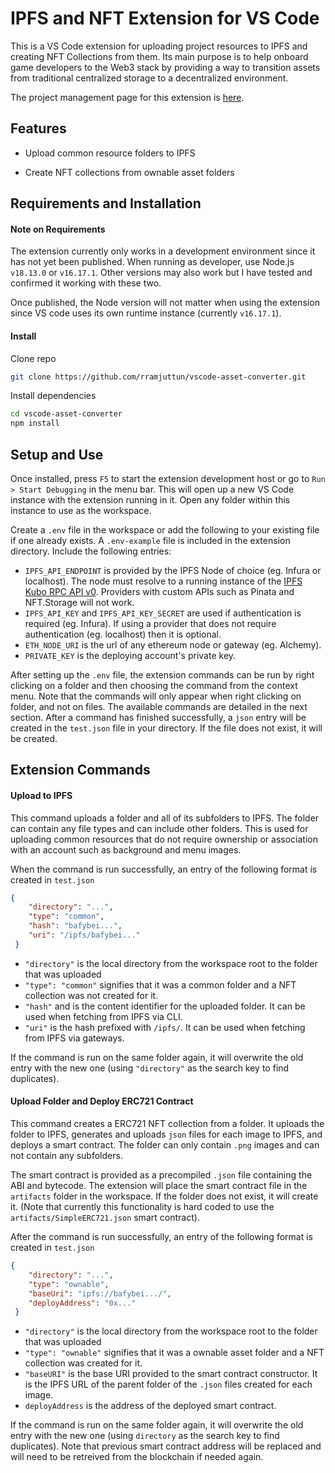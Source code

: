 # IPFS and NFT Extension for VS Code

This is a VS Code extension for uploading project resources to IPFS and creating NFT Collections from them. Its main purpose is to help onboard game developers to the Web3 stack by providing a way to transition assets from traditional centralized storage to a decentralized environment. 

The project management page for this extension is [here](https://github.com/users/rramjuttun/projects/1).
## Features
* Upload common resource folders to IPFS 

* Create NFT collections from ownable asset folders

## Requirements and Installation

#### Note on Requirements
The extension currently only works in a development environment since it has not yet been published. When running as developer, use Node.js `v18.13.0` or `v16.17.1`. Other versions may also work but I have tested and confirmed it working with these two. 

Once published, the Node version will not matter when using the extension since VS code uses its own runtime instance (currently `v16.17.1`).

#### Install
Clone repo
```sh
git clone https://github.com/rramjuttun/vscode-asset-converter.git
```
Install dependencies
```sh
cd vscode-asset-converter
npm install
```

## Setup and Use

Once installed, press `F5` to start the extension development host or go to `Run > Start Debugging` in the menu bar. This will open up a new VS Code instance with the extension running in it. Open any folder within this instance to use as the workspace.

Create a `.env` file in the workspace or add the following to your existing file if one already exists. A `.env-example` file is included in the extension directory. Include the following entries:

* `IPFS_API_ENDPOINT` is provided by the IPFS Node of choice (eg. Infura or localhost). The node must resolve to a running instance of the [IPFS Kubo RPC API v0](https://docs.ipfs.tech/reference/kubo/rpc/). Providers with custom APIs such as Pinata and NFT.Storage will not work.
* `IPFS_API_KEY` and `IPFS_API_KEY_SECRET` are used if authentication is required (eg. Infura). If using a provider that does not require authentication (eg. localhost) then it is optional.
* `ETH_NODE_URI` is the url of any ethereum node or gateway (eg. Alchemy).
* `PRIVATE_KEY` is the deploying account's private key.

After setting up the `.env` file, the extension commands can be run by right clicking on a folder and then choosing the command from the context menu. Note that the commands will only appear when right clicking on folder, and not on files. The available commands are detailed in the next section. After a command has finished successfully, a `json` entry will be created in the `test.json` file in your directory. If the file does not exist, it will be created.

## Extension Commands 

#### Upload to IPFS

This command uploads a folder and all of its subfolders to IPFS. The folder can contain any file types and can include other folders. This is used for uploading common resources that do not require ownership or association with an account such as background and menu images.  

When the command is run successfully, an entry of the following format is created in `test.json` 

```json
{
    "directory": "...",
    "type": "common",
    "hash": "bafybei...",
    "uri": "/ipfs/bafybei..."
 }

```
* `"directory"` is the local directory from the workspace root to the folder that was uploaded
* `"type": "common"` signifies that it was a common folder and a NFT collection was not created for it.
* `"hash"` and is the content identifier for the uploaded folder. It can be used when fetching from IPFS via CLI.
* `"uri"` is the hash prefixed with `/ipfs/`. It can be used when fetching from IPFS via gateways.

If the command is run on the same folder again, it will overwrite the old entry with the new one (using `"directory"` as the search key to find duplicates). 

#### Upload Folder and Deploy ERC721 Contract

This command creates a ERC721 NFT collection from a folder. It uploads the folder to IPFS, generates and uploads `json` files for each image to IPFS, and deploys a smart contract. The folder can only contain `.png` images and can not contain any subfolders.

The smart contract is provided as a precompiled `.json` file containing the ABI and bytecode. The extension will place the smart contract file in the `artifacts` folder in the workspace. If the folder does not exist, it will create it. (Note that currently this functionality is hard coded to use the `artifacts/SimpleERC721.json` smart contract).

After the command is run successfully, an entry of the following format is created in `test.json`  

```json
{
    "directory": "...",
    "type": "ownable",
    "baseUri": "ipfs://bafybei.../",
    "deployAddress": "0x..."
 }
 ```
 
* `"directory"` is the local directory from the workspace root to the folder that was uploaded
* `"type": "ownable"` signifies that it was a ownable asset folder and a NFT collection was created for it.
* `"baseURI"` is the base URI provided to the smart contract constructor. It is the IPFS URL of the parent folder of the `.json` files created for each image.  
* `deployAddress` is the address of the deployed smart contract.

If the command is run on the same folder again, it will overwrite the old entry with the new one (using `directory` as the search key to find duplicates). Note that previous smart contract address will be replaced and will need to be retreived from the blockchain if needed again.
 
 












